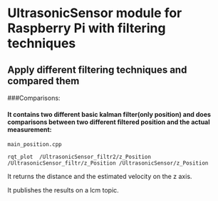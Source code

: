 # UltrasonicSensor module for Raspberry Pi with filtering techniques

## Apply different filtering techniques and compared them

###Comparisons:

#### It contains two different basic kalman filter(only position) and does comparisons between two different filtered position and the actual measurement:

```
main_position.cpp

rqt_plot  /UltrasonicSensor_filtr2/z_Position /UltrasonicSensor_filtr/z_Position /UltrasonicSensor/z_Position 
```


It returns the distance and the estimated velocity on the z axis.


It publishes the results on a lcm topic.
